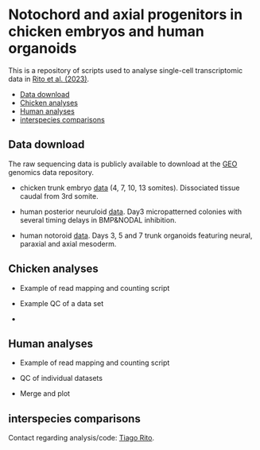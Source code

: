 


# Notochord and axial progenitors in chicken embryos and human organoids
This is a repository of scripts used to analyse single-cell transcriptomic data in [Rito et al. (2023)](https://www.biorxiv.org/content/10.1101/2023.02.27.530267v1).



- [Data download](#Data-download)
- [Chicken analyses](#Chicken-analyses)
- [Human analyses](#Human-analyses)
- [interspecies comparisons](#interspecies-comparisons)



## Data download

 The raw sequencing data is publicly available to download at the [GEO](https://www.ncbi.nlm.nih.gov/geo/info/download.html) genomics data repository.

  * chicken trunk embryo [data](https://www.ncbi.nlm.nih.gov/geo/query/acc.cgi?acc=GSE223189) (4, 7, 10, 13 somites). Dissociated tissue caudal from 3rd somite. 

  * human posterior neuruloid [data](https://www.ncbi.nlm.nih.gov/geo/query/acc.cgi?acc=GSE224404). Day3 micropatterned colonies with several timing delays in BMP&NODAL inhibition.

  * human notoroid [data](https://www.ncbi.nlm.nih.gov/geo/query/acc.cgi?acc=GSE255338). Days 3, 5 and 7 trunk organoids featuring neural, paraxial and axial mesoderm.

## Chicken analyses

  * Example of read mapping and counting script

  * Example QC of a data set

  * 

## Human analyses

  * Example of read mapping and counting script

  * QC of individual datasets

  * Merge and plot

## interspecies comparisons





Contact regarding analysis/code: [Tiago Rito](mailto:tiago.rito@crick.ac.uk).


